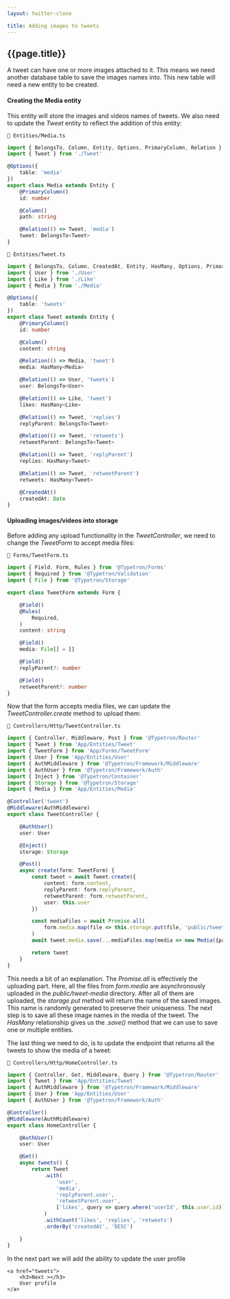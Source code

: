 ```yaml
---
layout: twitter-clone

title: Adding images to tweets
---
```


## {{page.title}}

A tweet can have one or more images attached to it. This means we need another database table to save the images names
into. This new table will need a new entity to be created.

#### Creating the Media entity

This entity will store the images and videos names of tweets. We also need to update the _Tweet_ entity to reflect the
addition of this entity:

```file-path
📁 Entities/Media.ts
```

```ts
import { BelongsTo, Column, Entity, Options, PrimaryColumn, Relation } from '@Typetron/Database'
import { Tweet } from './Tweet'

@Options({
    table: 'media'
})
export class Media extends Entity {
    @PrimaryColumn()
    id: number

    @Column()
    path: string

    @Relation(() => Tweet, 'media')
    tweet: BelongsTo<Tweet>
}
```

```file-path
📁 Entities/Tweet.ts
```

```ts
import { BelongsTo, Column, CreatedAt, Entity, HasMany, Options, PrimaryColumn, Relation } from '@Typetron/Database'
import { User } from './User'
import { Like } from './Like'
import { Media } from './Media'

@Options({
    table: 'tweets'
})
export class Tweet extends Entity {
    @PrimaryColumn()
    id: number

    @Column()
    content: string

    @Relation(() => Media, 'tweet')
    media: HasMany<Media>

    @Relation(() => User, 'tweets')
    user: BelongsTo<User>

    @Relation(() => Like, 'tweet')
    likes: HasMany<Like>

    @Relation(() => Tweet, 'replies')
    replyParent: BelongsTo<Tweet>

    @Relation(() => Tweet, 'retweets')
    retweetParent: BelongsTo<Tweet>

    @Relation(() => Tweet, 'replyParent')
    replies: HasMany<Tweet>

    @Relation(() => Tweet, 'retweetParent')
    retweets: HasMany<Tweet>

    @CreatedAt()
    createdAt: Date
}
```

#### Uploading images/videos into storage

Before adding any upload functionality in the _TweetController_, we need to change the _TweetForm_ to accept media
files:

```file-path
📁 Forms/TweetForm.ts
```

```ts
import { Field, Form, Rules } from '@Typetron/Forms'
import { Required } from '@Typetron/Validation'
import { File } from '@Typetron/Storage'

export class TweetForm extends Form {

    @Field()
    @Rules(
        Required,
    )
    content: string

    @Field()
    media: File[] = []

    @Field()
    replyParent?: number

    @Field()
    retweetParent?: number
}
```

Now that the form accepts media files, we can update the _TweetController.create_ method to upload them:

```file-path
📁 Controllers/Http/TweetController.ts
```

```ts
import { Controller, Middleware, Post } from '@Typetron/Router'
import { Tweet } from 'App/Entities/Tweet'
import { TweetForm } from 'App/Forms/TweetForm'
import { User } from 'App/Entities/User'
import { AuthMiddleware } from '@Typetron/Framework/Middleware'
import { AuthUser } from '@Typetron/Framework/Auth'
import { Inject } from '@Typetron/Container'
import { Storage } from '@Typetron/Storage'
import { Media } from 'App/Entities/Media'

@Controller('tweet')
@Middleware(AuthMiddleware)
export class TweetController {

    @AuthUser()
    user: User

    @Inject()
    storage: Storage

    @Post()
    async create(form: TweetForm) {
        const tweet = await Tweet.create({
            content: form.content,
            replyParent: form.replyParent,
            retweetParent: form.retweetParent,
            user: this.user
        })

        const mediaFiles = await Promise.all(
            form.media.map(file => this.storage.put(file, 'public/tweets-media'))
        )
        await tweet.media.save(...mediaFiles.map(media => new Media({path: media})))

        return tweet
    }
}
```

This needs a bit of an explanation. The _Promise.all_ is effectively the uploading part. Here, all the files from
_form.media_ are asynchronously uploaded in the _public/tweet-media_ directory. After all of them are uploaded, the
_storage.put_ method will return the name of the saved images. This name is randomly generated to preserve their
uniqueness. The next step is to save all these image names in the media of the tweet. The _HasMany_ relationship gives
us the _.save()_ method that we can use to save one or multiple entities.

The last thing we need to do, is to update the endpoint that returns all the tweets to show the media of a tweet:

```file-path
📁 Controllers/Http/HomeController.ts
```

```ts
import { Controller, Get, Middleware, Query } from '@Typetron/Router'
import { Tweet } from 'App/Entities/Tweet'
import { AuthMiddleware } from '@Typetron/Framework/Middleware'
import { User } from 'App/Entities/User'
import { AuthUser } from '@Typetron/Framework/Auth'

@Controller()
@Middleware(AuthMiddleware)
export class HomeController {

    @AuthUser()
    user: User

    @Get()
    async tweets() {
        return Tweet
            .with(
                'user',
                'media',
                'replyParent.user',
                'retweetParent.user',
                ['likes', query => query.where('userId', this.user.id)]
            )
            .withCount('likes', 'replies', 'retweets')
            .orderBy('createdAt', 'DESC')

    }
}
```

<div class="tutorial-next-page">
    In the next part we will add the ability to update the user profile

    <a href="tweets">
        <h3>Next ></h3>
        User profile
    </a>

</div>

